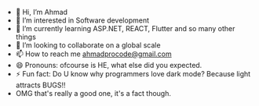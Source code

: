 - 👋 Hi, I’m Ahmad
- 👀 I’m interested in Software development
- 🌱 I’m currently learning ASP.NET, REACT, Flutter and so many other things
- 💞️ I’m looking to collaborate on a global scale
- 📫 How to reach me ahmadprocode@gmail.com
- 😄 Pronouns: ofcourse is HE, what else did you expected.
- ⚡ Fun fact: Do U know why programmers love dark mode? Because light attracts BUGS!!
- OMG that's really a good one, it's a fact though.

<!---
MasterWithAhmad/MasterWithAhmad is a ✨ special ✨ repository because its `README.md` (this file) appears on your GitHub profile.
You can click the Preview link to take a look at your changes.
--->
